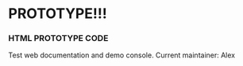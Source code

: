 # PROTOTYPE!!!
### HTML PROTOTYPE CODE

Test web documentation and demo console. Current maintainer: Alex